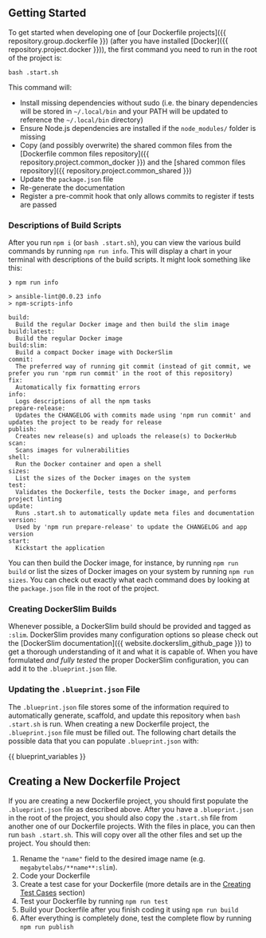 ## Getting Started

To get started when developing one of [our Dockerfile projects]({{ repository.group.dockerfile }}) (after you have installed [Docker]({{ repository.project.docker }})), the first command you need to run in the root of the project is:

```shell
bash .start.sh
```

This command will:

* Install missing dependencies without sudo (i.e. the binary dependencies will be stored in `~/.local/bin` and your PATH will be updated to reference the `~/.local/bin` directory)
* Ensure Node.js dependencies are installed if the `node_modules/` folder is missing
* Copy (and possibly overwrite) the shared common files from the [Dockerfile common files repository]({{ repository.project.common_docker }}) and the [shared common files repository]({{ repository.project.common_shared }})
* Update the `package.json` file
* Re-generate the documentation
* Register a pre-commit hook that only allows commits to register if tests are passed

### Descriptions of Build Scripts

After you run `npm i` (or `bash .start.sh`), you can view the various build commands by running `npm run info`. This will display a chart in your terminal with descriptions of the build scripts. It might look something like this:

```shell
❯ npm run info

> ansible-lint@0.0.23 info
> npm-scripts-info

build:
  Build the regular Docker image and then build the slim image
build:latest:
  Build the regular Docker image
build:slim:
  Build a compact Docker image with DockerSlim
commit:
  The preferred way of running git commit (instead of git commit, we prefer you run 'npm run commit' in the root of this repository)
fix:
  Automatically fix formatting errors
info:
  Logs descriptions of all the npm tasks
prepare-release:
  Updates the CHANGELOG with commits made using 'npm run commit' and updates the project to be ready for release
publish:
  Creates new release(s) and uploads the release(s) to DockerHub
scan:
  Scans images for vulnerabilities
shell:
  Run the Docker container and open a shell
sizes:
  List the sizes of the Docker images on the system
test:
  Validates the Dockerfile, tests the Docker image, and performs project linting
update:
  Runs .start.sh to automatically update meta files and documentation
version:
  Used by 'npm run prepare-release' to update the CHANGELOG and app version
start:
  Kickstart the application
```

You can then build the Docker image, for instance, by running `npm run build` or list the sizes of Docker images on your system by running `npm run sizes`. You can check out exactly what each command does by looking at the `package.json` file in the root of the project.

### Creating DockerSlim Builds

Whenever possible, a DockerSlim build should be provided and tagged as `:slim`. DockerSlim provides many configuration options so please check out the [DockerSlim documentation]({{ website.dockerslim_github_page }}) to get a thorough understanding of it and what it is capable of. When you have formulated *and fully tested* the proper DockerSlim configuration, you can add it to the `.blueprint.json` file.

### Updating the `.blueprint.json` File

The `.blueprint.json` file stores some of the information required to automatically generate, scaffold, and update this repository when `bash .start.sh` is run. When creating a new Dockerfile project, the `.blueprint.json` file must be filled out. The following chart details the possible data that you can populate `.blueprint.json` with:

{{ blueprint_variables }}

## Creating a New Dockerfile Project

If you are creating a new Dockerfile project, you should first populate the `.blueprint.json` file as described above. After you have a `.blueprint.json` in the root of the project, you should also copy the `.start.sh` file from another one of our Dockerfile projects. With the files in place, you can then run `bash .start.sh`. This will copy over all the other files and set up the project. You should then:

1. Rename the `"name"` field to the desired image name (e.g. `megabytelabs/**name**:slim`).
2. Code your Dockerfile
3. Create a test case for your Dockerfile (more details are in the [Creating Test Cases](#creating-test-cases) section)
4. Test your Dockerfile by running `npm run test`
5. Build your Dockerfile after you finish coding it using `npm run build`
6. After everything is completely done, test the complete flow by running `npm run publish`
